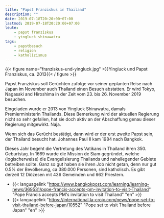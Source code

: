```yaml
---
title: "Papst Franziskus in Thailand"
description: ""
date: 2019-07-18T20:20:00+07:00
lastmod: 2019-07-18T20:20:00+07:00
leute:
    - papst franziskus
    - yingluck shinawatra
tags:
    - papstbesuch
    - religion
    - katholizismus
---
```


{{< figure name="franziskus-und-yingluck.jpg" >}}Yingluck und Papst Franziskus, ca. 2013{{< / figure >}}

Papst Franziskus soll Gerüchten zufolge vor seiner geplanten Reise nach Japan im November auch Thailand einen Besuch abstatten. Er wird Tokyo, Nagasaki and Hiroshima in der Zeit vom 23. bis 26. November 2019 besuchen. 

Eingeladen wurde er 2013 von Yingluck Shinawatra, damals Premierministerin Thailands. Diese Bemerkung wird der aktuellen Regierung nicht so sehr gefallen, hat sie doch aktiv an der Abschaffung genau dieser Regierung mitgewirkt. Naja.

Wenn sich das Gerücht bestätigt, dann wird er der erst zweite Papst sein, der Thailand besucht hat. Johannes Paul II kam 1984 nach Bangkok. 

Dieses Jahr begeht die Vertretung des Vatikans in Thailand ihren 350. Geburtstag. In 1669 wurde die Mission de Siam gegründet, welche (logischerweise) die Evangelisierung Thailands und naheliegender Gebiete betreiben sollte. Ganz so gut haben sie ihren Job nicht getan, denn nur gut 0.5% der Bevölkerung, ca 380.000 Personen, sind katholisch. Es gibt derzeit 12 Diözesen mit 436 Gemeinden und 662 Priestern.

-   {{< languagelink "https://www.bangkokpost.com/learning/learning-news/369531/pope-francis-accepts-pm-invitation-to-visit-Thailand" "Pope Francis accepts PM's invitation to visit Thailand" "en" >}}
-   {{< languagelink "https://international.la-croix.com/news/pope-set-to-visit-thailand-before-japan/10552" "Pope set to visit Thailand before Japan" "en" >}}
